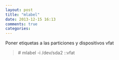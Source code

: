 ```yaml
---
layout: post
title: "mlabel"
date: 2013-12-15 16:13
comments: true
categories: 
---
```

Poner etiquetas a las particiones y dispositivos vfat

>\# mlabel -i /dev/sda2 ::vfat 

